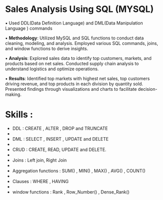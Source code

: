 # Sales Analysis Using SQL (MYSQL)

▪️ Used DDL(Data Definition Language) and DML(Data Manipulation Language ) commands

▪️ **Methodology**: Utilized MySQL and SQL functions to conduct data cleaning, modeling, and analysis. Employed various SQL commands, joins, and window functions to derive insights.

▪️ **Analysis**: Explored sales data to identify top customers, markets, and products based on net sales. Conducted supply chain analysis to understand logistics and optimize operations.

▪️ **Results**: Identified top markets with highest net sales, top customers driving revenue, and top products in each division by quantity sold. Presented findings through visualizations and charts to facilitate decision-making.

# Skills :
- DDL : CREATE , ALTER , DROP and TRUNCATE
- 
- DML : SELECT , INSERT , UPDATE and DELETE
- 
- CRUD : CREATE, READ, UPDATE and DELETE.
- 
- Joins : Left join, Right Join
- 
- Aggregation functions : SUM() , MIN() , MAX() , AVG() , COUNT()
- 
- Clauses : WHERE , HAVING
- 
- window functions :  Rank , Row_Number() , Dense_Rank() 
